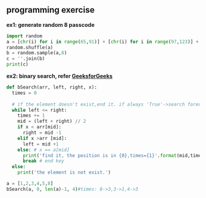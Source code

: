 ## programming exercise

**ex1: generate random 8 passcode**

```python
import random
a = [chr(i) for i in range(65,91)] + [chr(i) for i in range(97,123)] + [str(i) for i in range(0,10)]
random.shuffle(a)
b = random.sample(a,8)
c = ''.join(b)
print(c)
```

**ex2: binary search, refer [GeeksforGeeks](https://www.geeksforgeeks.org/binary-search/)**

```python
def bSearch(arr, left, right, x):
  times = 0
  
  # if the element doesn't exist,end it. if always 'True'->search forever 
  while left <= right:
    times += 1
    mid = (left + right) // 2
    if x < arr[mid]:
      right = mid -1
    elif x >arr [mid]:
      left = mid +1
    else: # x == a[mid]
      print('find it, the position is in {0},times={1}'.format(mid,times))
      break # end key
  else:
    print('the element is not exist.')

a = [1,2,3,4,5,8] 
bSearch(a, 0, len(a)-1, 4)#times: 8->3,3->1,4->3
```
